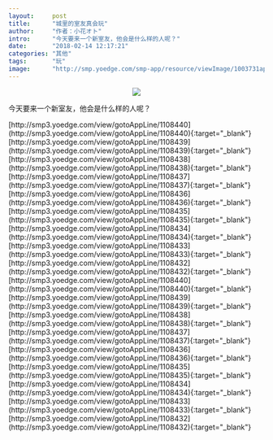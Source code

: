 ```yaml
---
layout:     post
title:      "城里的室友真会玩"
author:     "作者：小花オト"
intro:      "今天要来一个新室友，他会是什么样的人呢？"
date:       "2018-02-14 12:17:21"
categories: "其他"
tags:       "玩"
image:      "http://smp.yoedge.com/smp-app/resource/viewImage/1003731appline.png"
---
```

<div style="text-align: center">
<p><img src="http://smp.yoedge.com/smp-app/resource/viewImage/1003731appline.png"/></p>
</div>
<p class="post-meta">
<span>今天要来一个新室友，他会是什么样的人呢？</span>
</p>
[http://smp3.yoedge.com/view/gotoAppLine/1108440](http://smp3.yoedge.com/view/gotoAppLine/1108440){:target="_blank"}
[http://smp3.yoedge.com/view/gotoAppLine/1108439](http://smp3.yoedge.com/view/gotoAppLine/1108439){:target="_blank"}
[http://smp3.yoedge.com/view/gotoAppLine/1108438](http://smp3.yoedge.com/view/gotoAppLine/1108438){:target="_blank"}
[http://smp3.yoedge.com/view/gotoAppLine/1108437](http://smp3.yoedge.com/view/gotoAppLine/1108437){:target="_blank"}
[http://smp3.yoedge.com/view/gotoAppLine/1108436](http://smp3.yoedge.com/view/gotoAppLine/1108436){:target="_blank"}
[http://smp3.yoedge.com/view/gotoAppLine/1108435](http://smp3.yoedge.com/view/gotoAppLine/1108435){:target="_blank"}
[http://smp3.yoedge.com/view/gotoAppLine/1108434](http://smp3.yoedge.com/view/gotoAppLine/1108434){:target="_blank"}
[http://smp3.yoedge.com/view/gotoAppLine/1108433](http://smp3.yoedge.com/view/gotoAppLine/1108433){:target="_blank"}
[http://smp3.yoedge.com/view/gotoAppLine/1108432](http://smp3.yoedge.com/view/gotoAppLine/1108432){:target="_blank"}
[http://smp3.yoedge.com/view/gotoAppLine/1108440](http://smp3.yoedge.com/view/gotoAppLine/1108440){:target="_blank"}
[http://smp3.yoedge.com/view/gotoAppLine/1108439](http://smp3.yoedge.com/view/gotoAppLine/1108439){:target="_blank"}
[http://smp3.yoedge.com/view/gotoAppLine/1108438](http://smp3.yoedge.com/view/gotoAppLine/1108438){:target="_blank"}
[http://smp3.yoedge.com/view/gotoAppLine/1108437](http://smp3.yoedge.com/view/gotoAppLine/1108437){:target="_blank"}
[http://smp3.yoedge.com/view/gotoAppLine/1108436](http://smp3.yoedge.com/view/gotoAppLine/1108436){:target="_blank"}
[http://smp3.yoedge.com/view/gotoAppLine/1108435](http://smp3.yoedge.com/view/gotoAppLine/1108435){:target="_blank"}
[http://smp3.yoedge.com/view/gotoAppLine/1108434](http://smp3.yoedge.com/view/gotoAppLine/1108434){:target="_blank"}
[http://smp3.yoedge.com/view/gotoAppLine/1108433](http://smp3.yoedge.com/view/gotoAppLine/1108433){:target="_blank"}
[http://smp3.yoedge.com/view/gotoAppLine/1108432](http://smp3.yoedge.com/view/gotoAppLine/1108432){:target="_blank"}


